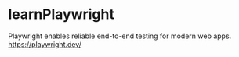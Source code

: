 # learnPlaywright
Playwright enables reliable end-to-end testing for modern web apps.
https://playwright.dev/
